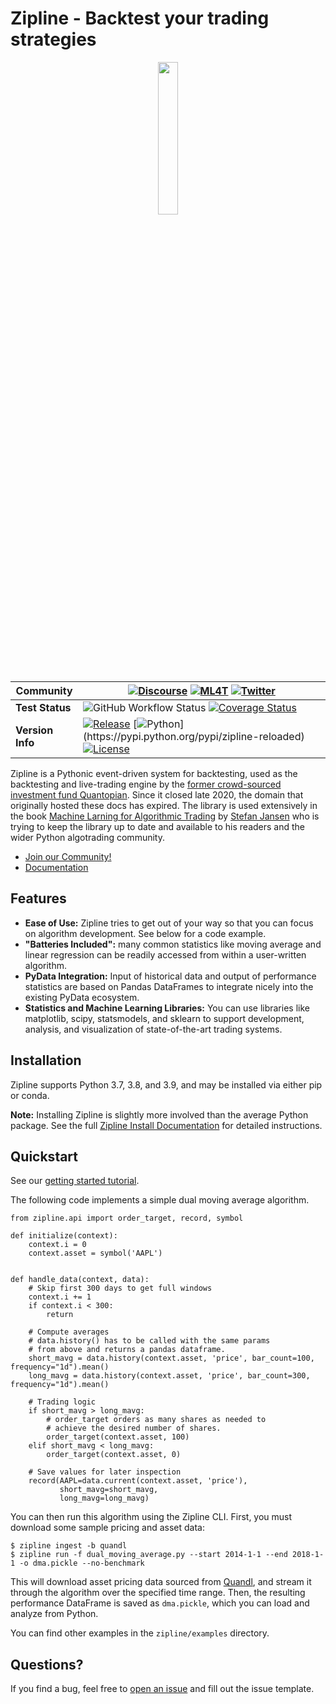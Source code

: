 # Zipline - Backtest your trading strategies

<p align="center">
<a href="https://zipline.ml4trading.io">
<img src="https://i.imgur.com/DDetr8I.png" width="25%">
</a>
</p>

| Community | [![Discourse](https://img.shields.io/discourse/topics?server=https%3A%2F%2Fexchange.ml4trading.io%2F)](https://exchange.ml4trading.io) [![ML4T](https://img.shields.io/badge/Powered%20by-ML4Trading-blue)](https://ml4trading.io) [![Twitter](https://img.shields.io/twitter/follow/ml4trading.svg?style=social)](https://twitter.com/ml4trading) |
| ---- | ---- |
| **Test** **Status** | ![GitHub Workflow Status](https://github.com/stefan-jansen/zipline-reloaded/actions/workflows/build_and_distribute.yml/badge.svg)  [![Coverage Status](https://coveralls.io/repos/stefan-jansen/zipline-reloaded/badge.svg)](https://coveralls.io/r/stefan-jansen/zipline-reloaded) |
| **Version** **Info** | [![Release](https://img.shields.io/pypi/v/zipline-reloaded.svg?cacheSeconds=2592000)](https://pypi.org/project/zipline-reloaded/) [![Python](https://img.shields.io/pypi/pyversions/zipline-reloaded.svg?cacheSeconds=2592000")](https://pypi.python.org/pypi/zipline-reloaded) [![License](https://img.shields.io/badge/License-Apache%202.0-green.svg)](https://www.apache.org/licenses/LICENSE-2.0.html)|

Zipline is a Pythonic event-driven system for backtesting, used as the backtesting and live-trading engine by the [former crowd-sourced investment fund Quantopian](https://www.bizjournals.com/boston/news/2020/11/10/quantopian-shuts-down-cofounders-head-elsewhere.html). Since it closed late 2020, the domain that originally hosted these docs has expired. The library is used extensively in the book [Machine Larning for Algorithmic Trading](https://ml4trading.io)
by [Stefan Jansen](https://www.linkedin.com/in/applied-ai/) who is trying to keep the library up to date and available to his readers and the wider Python algotrading community.

- [Join our Community!](https://exchange.ml4trading.io)
- [Documentation](https://zipline.ml4ctrading.io)

## Features

- **Ease of Use:** Zipline tries to get out of your way so that you can focus on algorithm development. See below for a code example.
- **\"Batteries Included\":** many common statistics like moving average and linear regression can be readily accessed from within a user-written algorithm.
- **PyData Integration:** Input of historical data and output of performance statistics are based on Pandas DataFrames to integrate nicely into the existing PyData ecosystem.
- **Statistics and Machine Learning Libraries:** You can use libraries like matplotlib, scipy, statsmodels, and sklearn to support development, analysis, and visualization of state-of-the-art trading systems.

## Installation

Zipline supports Python 3.7, 3.8, and 3.9, and may be installed via either pip or conda.

**Note:** Installing Zipline is slightly more involved than the average Python package. See the full [Zipline Install Documentation](https://zipline.ml4trading.io) for detailed instructions.

## Quickstart

See our [getting started tutorial](https://zipline.ml4trading.io/beginner-tutorial).

The following code implements a simple dual moving average algorithm.

``` {.sourceCode .python}
from zipline.api import order_target, record, symbol

def initialize(context):
    context.i = 0
    context.asset = symbol('AAPL')


def handle_data(context, data):
    # Skip first 300 days to get full windows
    context.i += 1
    if context.i < 300:
        return

    # Compute averages
    # data.history() has to be called with the same params
    # from above and returns a pandas dataframe.
    short_mavg = data.history(context.asset, 'price', bar_count=100, frequency="1d").mean()
    long_mavg = data.history(context.asset, 'price', bar_count=300, frequency="1d").mean()

    # Trading logic
    if short_mavg > long_mavg:
        # order_target orders as many shares as needed to
        # achieve the desired number of shares.
        order_target(context.asset, 100)
    elif short_mavg < long_mavg:
        order_target(context.asset, 0)

    # Save values for later inspection
    record(AAPL=data.current(context.asset, 'price'),
           short_mavg=short_mavg,
           long_mavg=long_mavg)
```

You can then run this algorithm using the Zipline CLI. First, you must download some sample pricing and asset data:

``` {.sourceCode .bash}
$ zipline ingest -b quandl
$ zipline run -f dual_moving_average.py --start 2014-1-1 --end 2018-1-1 -o dma.pickle --no-benchmark
```

This will download asset pricing data sourced from [Quandl](https://www.quandl.com/databases/WIKIP/documentation?anchor=companies), and stream it through the algorithm over the specified time range. Then, the resulting performance DataFrame is saved as `dma.pickle`, which you can load and analyze from Python.

You can find other examples in the `zipline/examples` directory.

## Questions?

If you find a bug, feel free to [open an issue](https://github.com/stefan-jansen/zipline/issues/new) and fill out the issue template.
